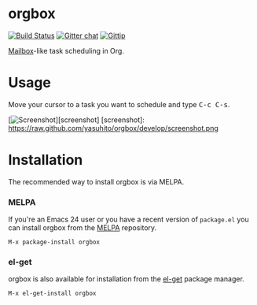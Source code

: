 orgbox
======
[![Build Status](http://img.shields.io/travis/yasuhito/orgbox/develop.svg?style=flat)][travis]
[![Gitter chat](http://img.shields.io/badge/GITTER-orgbox-brightgreen.svg?style=flat)][gitter]
[![Gittip](http://img.shields.io/gittip/yasuhito.svg?style=flat)][gittip]

[travis]: http://travis-ci.org/yasuhito/orgbox
[gitter]: https://gitter.im/yasuhito/orgbox
[gittip]: https://www.gittip.com/yasuhito/

[Mailbox][mailbox]-like task scheduling in Org.

[mailbox]: http://www.mailboxapp.com/


Usage
=====

Move your cursor to a task you want to schedule and type <kbd>C-c C-s</kbd>.

[![Screenshot](https://raw.github.com/yasuhito/orgbox/develop/screenshot.png)][screenshot]
[screenshot]: https://raw.github.com/yasuhito/orgbox/develop/screenshot.png


Installation
============

The recommended way to install orgbox is via MELPA.

### MELPA

If you're an Emacs 24 user or you have a recent version of
`package.el` you can install orgbox from the
[MELPA](http://melpa.milkbox.net) repository.

```
M-x package-install orgbox
```

### el-get

orgbox is also available for installation from the
[el-get](https://github.com/dimitri/el-get) package manager.

```
M-x el-get-install orgbox
```
